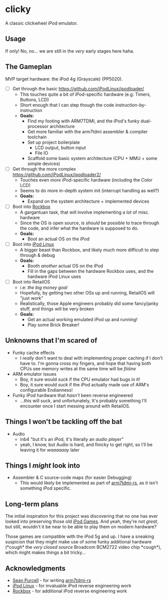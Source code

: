 # clicky 

A classic clickwheel iPod emulator.

## Usage

If only! No, no... we are still in the _very_ early stages here haha.

## The Gameplan

MVP target hardware: the iPod 4g (Grayscale) (PP5020).

- [ ] Get through the basic https://github.com/iPodLinux/ipodloader/
    - This touches quite a bit of iPod-specific hardware (e.g: Timers, Buttons, LCD)
    - Short enough that I can step though the code instruction-by-instruction
    - **Goals:**
        - Find my footing with ARM7TDMI, and the iPod's funky dual-processor architecture
        - Get more familiar with the arm7tdmi assembler & compiler toolchain
        - Set up project boilerplate
            - LCD output, button input
            - File IO
        - Scaffold some basic system architecture (CPU + MMU + some simple devices)
- [ ] Get through the more complex https://github.com/iPodLinux/ipodloader2/
    - Touches even _more_ iPod-specific hardware (including the _Color_ LCD)
    - Seems to do more in-depth system init (interrupt handling as well?)
    - **Goals:**
        - Expand on the system architecture + implemented devices
- [ ] Boot into [Rockbox](https://www.rockbox.org/)
    - A gargantuan task, that will involve implementing a _lot_ of misc. hardware
    - Since the OS is open source, is _should_ be possible to trace through the code, and infer what the hardware is supposed to do.
    - **Goals:**
        - Boot an actual OS on the iPod
- [ ] Boot into [iPod Linux](http://www.ipodlinux.org/)
    - A bigger beast than Rockbox, and likely much more difficult to step through & debug
    - **Goals:**
        - Booth _another_ actual OS on the iPod
        - Fill in the gaps between the hardware Rockbox uses, and the hardware iPod Linux uses 
- [ ] Boot into RetailOS
    - i.e: _the big money goal_
    - Hopefully, by getting two other OSs up and running, RetailOS will "just work"
    - Realistically, those Apple engineers probably did some fancy/janky stuff, and things will be very broken
    - **Goals:**
        - Get an actual working emulated iPod up and running!
        - Play some Brick Breaker!

## Unknowns that I'm scared of

- Funky cache effects
    - I _really_ don't want to deal with implementing proper caching if I don't have to. I'm gonna cross my fingers, and hope that having both CPUs see memory writes at the same time will be _fiiiiine_
- ARM emulator issues
    - Boy, it sure would _suck_ if the CPU emulator had bugs in it!
    - Boy, it sure would _suck_ if the iPod actually made use of ARM's configurable Endianness!
- Funky iPod hardware that _hasn't_ been reverse engineered
    - ...this will suck, and unfortunately, It's probably something I'll encounter once I start messing around with RetailOS.


## Things I won't be tackling off the bat

- Audio
    - inb4 "but it's an iPod, it's literally an _audio player_"
    - yeah, I know, but Audio is hard, and finicky to get right, so I'll be leaving it for _waaaaaay_ later

## Things I _might_ look into

- Assembler & C source-code maps (for easier Debugging)
    - This would likely be implemented as part of [arm7tdmi-rs](https://github.com/daniel5151/arm7tdmi-rs), as it isn't something iPod specific.

## Long-term plans

The initial inspiration for this project was discovering that no one has ever looked into preserving those old [iPod Games](https://en.wikipedia.org/wiki/IPod_game). And yeah, they're not _great_, but still, wouldn't it be near to be able to play them on modern hardware?

Those games are compatible with the iPod 5g and up. I have a sneaking suspicion that they might make use of some funky additional hardware (\*cough\* the _very closed source_ Broadcom BCM2722 video chip \*cough\*), which might makes things a bit tricky...

## Acknowledgments

- [Sean Purcell](https://github.com/iburinoc/) - for writing [arm7tdmi-rs](https://github.com/daniel5151/arm7tdmi-rs)
- [iPod Linux](http://www.ipodlinux.org/) - for invaluable iPod reverse engineering work
- [Rockbox](https://www.rockbox.org/) - for additional iPod reverse engineering work
